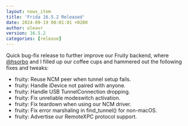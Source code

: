 ```yaml
---
layout: news_item
title: 'Frida 16.5.2 Released'
date: 2024-09-19 00:01:01 +0200
author: oleavr
version: 16.5.2
categories: [release]
---
```


Quick bug-fix release to further improve our Fruity backend, where [@hsorbo][]
and I filled up our coffee cups and hammered out the following fixes and tweaks:

- fruity: Reuse NCM peer when tunnel setup fails.
- fruity: Handle iDevice not paired with anyone.
- fruity: Handle USB TunnelConnection dropping.
- fruity: Fix unreliable modeswitch activation.
- fruity: Fix teardown when using our NCM driver.
- fruity: Fix error marshaling in find_tunnel() for non-macOS.
- fruity: Advertise our RemoteXPC protocol support.


[@hsorbo]: https://twitter.com/hsorbo
